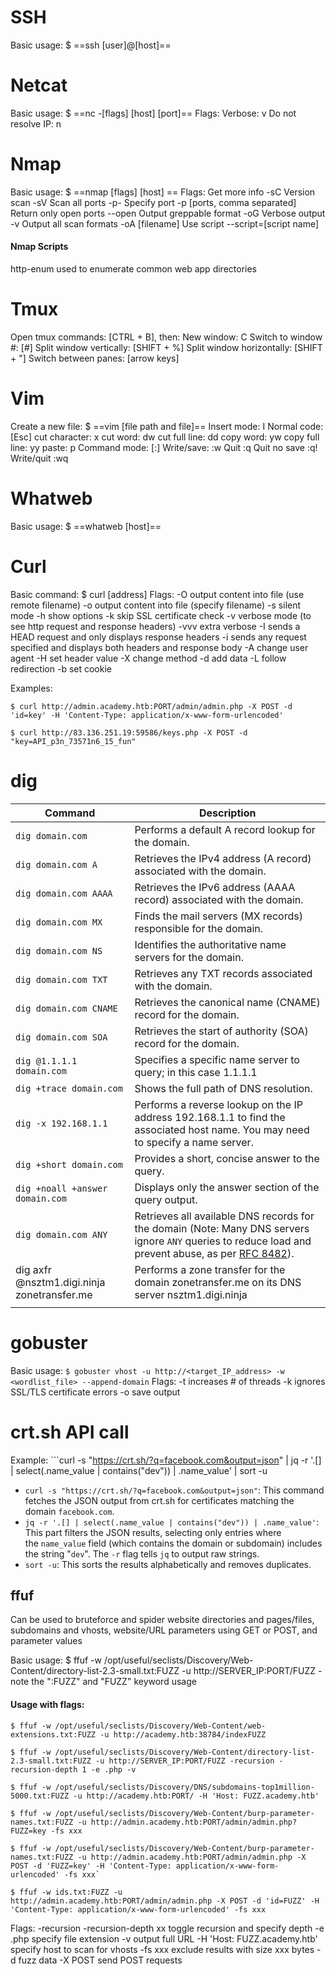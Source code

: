 
# SSH
Basic usage: $ ==ssh [user]@[host]==

# Netcat
Basic usage: $ ==nc -\[flags] \[host] \[port]==
Flags:
	Verbose: v
	Do not resolve IP: n
# Nmap
Basic usage: $ ==nmap \[flags] \[host] ==
Flags:
	Get more info -sC
	Version scan -sV
	Scan all ports -p-
	Specify port -p \[ports, comma separated]
	Return only open ports --open
	Output greppable format -oG
	Verbose output -v
	Output all scan formats -oA \[filename]
	Use script --script=\[script name]

#### Nmap Scripts
http-enum used to enumerate common web app directories

# Tmux
Open tmux commands: \[CTRL + B], then:
	New window: C
	Switch to window #: \[#]
	Split window vertically: \[SHIFT + %]
	Split window horizontally: \[SHIFT + "]
	Switch between panes: \[arrow keys]

# Vim
Create a new file: $ ==vim \[file path and file]==
Insert mode: I
Normal code: \[Esc]
	cut character: x
	cut word: dw
	cut full line: dd
	copy word: yw
	copy full line: yy
	paste: p
Command mode: \[:]
	Write/save: :w
	Quit :q
	Quit no save :q!
	Write/quit :wq

# Whatweb
Basic usage: $ ==whatweb \[host]==

# Curl
Basic command: $ curl \[address]
Flags:
	-O output content into file (use remote filename)
	-o output content into file (specify filename)
	-s silent mode
	-h show options
	-k skip SSL certificate check
	-v verbose mode (to see http request and response headers)
	-vvv extra verbose
	-I sends a HEAD request and only displays response headers
	-i sends any request specified and displays both headers and response body
	-A change user agent
	-H set header value
	-X change method
	-d add data
	-L follow redirection
	-b set cookie

Examples:
```shell
$ curl http://admin.academy.htb:PORT/admin/admin.php -X POST -d 'id=key' -H 'Content-Type: application/x-www-form-urlencoded'
```

```shell
$ curl http://83.136.251.19:59586/keys.php -X POST -d "key=API_p3n_73571n6_15_fun"
```
# dig
| Command                                     | Description                                                                                                                                                                                          |
| ------------------------------------------- | ---------------------------------------------------------------------------------------------------------------------------------------------------------------------------------------------------- |
| `dig domain.com`                            | Performs a default A record lookup for the domain.                                                                                                                                                   |
| `dig domain.com A`                          | Retrieves the IPv4 address (A record) associated with the domain.                                                                                                                                    |
| `dig domain.com AAAA`                       | Retrieves the IPv6 address (AAAA record) associated with the domain.                                                                                                                                 |
| `dig domain.com MX`                         | Finds the mail servers (MX records) responsible for the domain.                                                                                                                                      |
| `dig domain.com NS`                         | Identifies the authoritative name servers for the domain.                                                                                                                                            |
| `dig domain.com TXT`                        | Retrieves any TXT records associated with the domain.                                                                                                                                                |
| `dig domain.com CNAME`                      | Retrieves the canonical name (CNAME) record for the domain.                                                                                                                                          |
| `dig domain.com SOA`                        | Retrieves the start of authority (SOA) record for the domain.                                                                                                                                        |
| `dig @1.1.1.1 domain.com`                   | Specifies a specific name server to query; in this case 1.1.1.1                                                                                                                                      |
| `dig +trace domain.com`                     | Shows the full path of DNS resolution.                                                                                                                                                               |
| `dig -x 192.168.1.1`                        | Performs a reverse lookup on the IP address 192.168.1.1 to find the associated host name. You may need to specify a name server.                                                                     |
| `dig +short domain.com`                     | Provides a short, concise answer to the query.                                                                                                                                                       |
| `dig +noall +answer domain.com`             | Displays only the answer section of the query output.                                                                                                                                                |
| `dig domain.com ANY`                        | Retrieves all available DNS records for the domain (Note: Many DNS servers ignore `ANY` queries to reduce load and prevent abuse, as per [RFC 8482](https://datatracker.ietf.org/doc/html/rfc8482)). |
| dig axfr @nsztm1.digi.ninja zonetransfer.me | Performs a zone transfer for the domain zonetransfer.me on its DNS server nsztm1.digi.ninja                                                                                                          |
|                                             |                                                                                                                                                                                                      |
# gobuster
Basic usage: 
```$ gobuster vhost -u http://<target_IP_address> -w <wordlist_file> --append-domain```
Flags:
	-t increases # of threads
	-k ignores SSL/TLS certificate errors
	-o save output 

# crt.sh API call
Example: ```curl -s "https://crt.sh/?q=facebook.com&output=json" | jq -r '.[]
 | select(.name_value | contains("dev")) | .name_value' | sort -u
- `curl -s "https://crt.sh/?q=facebook.com&output=json"`: This command fetches the JSON output from crt.sh for certificates matching the domain `facebook.com`.
- `jq -r '.[] | select(.name_value | contains("dev")) | .name_value'`: This part filters the JSON results, selecting only entries where the `name_value` field (which contains the domain or subdomain) includes the string "`dev`". The `-r` flag tells `jq` to output raw strings.
- `sort -u`: This sorts the results alphabetically and removes duplicates.

## ffuf
Can be used to bruteforce and spider website directories and pages/files, subdomains and vhosts, website/URL parameters using GET or POST, and parameter values

Basic usage: 
$ ffuf -w /opt/useful/seclists/Discovery/Web-Content/directory-list-2.3-small.txt:FUZZ -u http://SERVER_IP:PORT/FUZZ - note the ":FUZZ" and "FUZZ" keyword usage

#### Usage with flags:

```shell
$ ffuf -w /opt/useful/seclists/Discovery/Web-Content/web-extensions.txt:FUZZ -u http://academy.htb:38784/indexFUZZ
```

```shell
$ ffuf -w /opt/useful/seclists/Discovery/Web-Content/directory-list-2.3-small.txt:FUZZ -u http://SERVER_IP:PORT/FUZZ -recursion -recursion-depth 1 -e .php -v
```

```shell
$ ffuf -w /opt/useful/seclists/Discovery/DNS/subdomains-top1million-5000.txt:FUZZ -u http://academy.htb:PORT/ -H 'Host: FUZZ.academy.htb'
```

```shell
$ ffuf -w /opt/useful/seclists/Discovery/Web-Content/burp-parameter-names.txt:FUZZ -u http://admin.academy.htb:PORT/admin/admin.php?FUZZ=key -fs xxx
```

```shell
$ ffuf -w /opt/useful/seclists/Discovery/Web-Content/burp-parameter-names.txt:FUZZ -u http://admin.academy.htb:PORT/admin/admin.php -X POST -d 'FUZZ=key' -H 'Content-Type: application/x-www-form-urlencoded' -fs xxx`
```

```shell
$ ffuf -w ids.txt:FUZZ -u http://admin.academy.htb:PORT/admin/admin.php -X POST -d 'id=FUZZ' -H 'Content-Type: application/x-www-form-urlencoded' -fs xxx
```

Flags:
	-recursion -recursion-depth xx
		toggle recursion and specify depth
	-e .php
		specify file extension
	-v
		output full URL
	-H 'Host: FUZZ.academy.htb'
		specify host to scan for vhosts
	-fs xxx
		exclude results with size xxx bytes
	-d
		fuzz data
	-X POST
		send POST requests